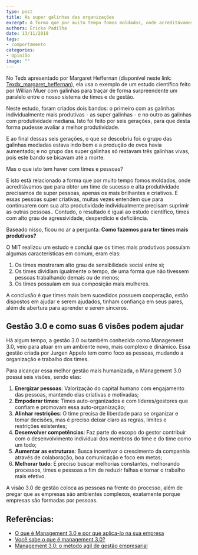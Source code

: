 ```yaml
---
type: post
title: As super galinhas das organizações
excerpt: A forma que por muito tempo fomos moldados, onde acreditávamos que para obter um time de sucesso e alta produtividade precisamos de super pessoas, apenas os mais brilhantes e criativos
authors: Éricka Padilha
date: 13/11/2019
tags: 
- comportamento
categories:
- Opinião
image: ""
---
```



No Tedx apresentado por Margaret Heffernan (disponível neste link:
[Texdx_margaret_heffernan](https://www.ted.com/talks/margaret_heffernan_why_it_s_time_to_forget_the_pecking_order_at_work?language=pt-br#t-18120)),
ela usa o exemplo de um estudo científico feito por Willian Muer com
galinhas para traçar de forma surpreendente um paralelo entre o nosso
sistema de times e de gestão.

Neste estudo, foram criados dois bandos: o primeiro com as galinhas
individualmente mais produtivas - as super galinhas - e no outro as
galinhas com produtividade mediana. Isto foi feito por seis gerações,
para que desta forma pudesse avaliar a melhor produtividade.

E ao final dessas seis gerações, o que se descobriu foi: o grupo das
galinhas mediadas estava indo bem e a produção de ovos havia aumentado;
e no grupo das super galinhas só restavam três galinhas vivas, pois este
bando se bicavam até a morte.

Mas o que isto tem haver com times e pessoas?

E isto está relacionado a forma que por muito tempo fomos moldados, onde
acreditávamos que para obter um time de sucesso e alta produtividade
precisamos de super pessoas, apenas os mais brilhantes e criativos. E
essas pessoas super criativas, muitas vezes entendem que para
continuarem com sua alta produtividade individualmente precisam suprimir
as outras pessoas.. Contudo, o resultado é igual ao estudo científico,
times com alto grau de agressividade, desperdício e deficiência.

Baseado nisso, ficou no ar a pergunta: **Como fazemos para ter times
mais produtivos?**

O MIT realizou um estudo e conclui que os times mais produtivos possuíam
algumas características em comum, eram elas:

1.  Os times mostraram alto grau de sensibilidade social entre si;
2.  Os times dividiam igualmente o tempo, de uma forma que não tivessem
    pessoas trabalhando demais ou de menos;
3.  Os times possuíam em sua composição mais mulheres.


A conclusão é que times mais bem sucedidos possuem cooperação, estão
dispostos em ajudar e serem ajudados, tinham confiança em seus pares,
além de abertura para aprender e serem sinceros.

Gestão 3.0 e como suas 6 visões podem ajudar
--------------------------------------------

Há algum tempo, a gestão 3.0 ou também conhecida como Management 3.0,
veio para atuar em um ambiente novo, mais complexo e dinâmico. Essa
gestão criada por Jurgen Appelo tem como foco as pessoas, mudando a
organização e trabalho dos times.

Para alcançar essa melhor gestão mais humanizada, o Management 3.0
possui seis visões, sendo elas:

1.  **Energizar pessoas**: Valorização do capital humano com engajamento
    das pessoas, mantendo elas criativas e motivadas;
2.  **Empoderar times**: Times auto-organizados e com líderes/gestores
    que confiam e promovam essa auto-organização;
3.  **Alinhar restrições**: O time precisa de liberdade para se
    organizar e tomar decisões, mas é preciso deixar claro as regras,
    limites e restrições existentes;
4.  **Desenvolver competências**: Faz parte do escopo do gestor
    contribuir com o desenvolvimento individual dos membros do time e do
    time como um todo;
5.  **Aumentar as estruturas**: Busca incentivar o crescimento da
    companhia através de colaboração, boa comunicação e foco em metas;
6.  **Melhorar tudo**: É preciso buscar melhorias constantes, melhorando
    processos, times e pessoas a fim de reduzir falhas e tornar o
    trabalho mais efetivo.

A visão 3.0 de gestão coloca as pessoas na frente do processo, além de
pregar que as empresas são ambientes complexos, exatamente porque
empresas são formadas por pessoas.

## Referências:

-   [O que é Management 3.0 e por que aplica-lo na sua empresa](https://www.alura.com.br/artigos/o-que-e-management-3-0-e-por-que-aplica-lo-na-sua-empresa)
-   [Você sabe o que é management 3.0?](https://administradores.com.br/noticias/voce-sabe-o-que-e-management-3-0)
-   [Management 3.0: o método agil de gestão empresarial](https://www.culturaagil.com.br/management-3-0-o-metodo-agil-de-gestao-empresarial/)
